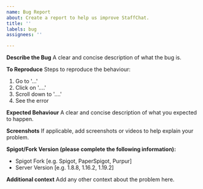 ```yaml
---
name: Bug Report
about: Create a report to help us improve StaffChat.
title: ''
labels: bug
assignees: ''

---
```


**Describe the Bug**
A clear and concise description of what the bug is.

**To Reproduce**
Steps to reproduce the behaviour:
1. Go to '...'
2. Click on '....'
3. Scroll down to '....'
4. See the error

**Expected Behaviour**
A clear and concise description of what you expected to happen.

**Screenshots**
If applicable, add screenshots or videos to help explain your problem.

**Spigot/Fork Version (please complete the following information):**
 - Spigot Fork [e.g. Spigot, PaperSpigot, Purpur]
 - Server Version [e.g. 1.8.8, 1.16.2, 1.19.2]

**Additional context**
Add any other context about the problem here.
